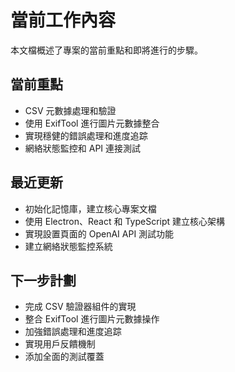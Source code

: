 # 當前工作內容

本文檔概述了專案的當前重點和即將進行的步驟。

## 當前重點
- CSV 元數據處理和驗證
- 使用 ExifTool 進行圖片元數據整合
- 實現穩健的錯誤處理和進度追踪
- 網絡狀態監控和 API 連接測試

## 最近更新
- 初始化記憶庫，建立核心專案文檔
- 使用 Electron、React 和 TypeScript 建立核心架構
- 實現設置頁面的 OpenAI API 測試功能
- 建立網絡狀態監控系統

## 下一步計劃
- 完成 CSV 驗證器組件的實現
- 整合 ExifTool 進行圖片元數據操作
- 加強錯誤處理和進度追踪
- 實現用戶反饋機制
- 添加全面的測試覆蓋
